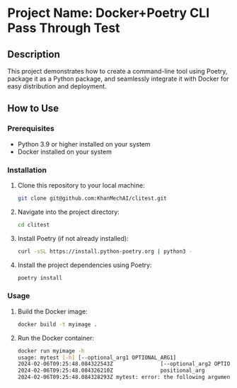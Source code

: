 # Project Name: Docker+Poetry CLI Pass Through Test

## Description

This project demonstrates how to create a command-line tool using Poetry, package it as a Python package, and seamlessly integrate it with Docker for easy distribution and deployment.

## How to Use

### Prerequisites

- Python 3.9 or higher installed on your system
- Docker installed on your system

### Installation

1. Clone this repository to your local machine:

    ```bash
    git clone git@github.com:KhanMechAI/clitest.git
    ```

2. Navigate into the project directory:

    ```bash
    cd clitest
    ```

3. Install Poetry (if not already installed):

    ```bash
    curl -sSL https://install.python-poetry.org | python3 -
    ```

4. Install the project dependencies using Poetry:

    ```bash
    poetry install
    ```

### Usage

1. Build the Docker image:

    ```bash
    docker build -t myimage .
    ```

2. Run the Docker container:

    ```bash
    docker run myimage -h
    usage: mytest [-h] [--optional_arg1 OPTIONAL_ARG1]
    2024-02-06T09:25:48.084322543Z               [--optional_arg2 OPTIONAL_ARG2]
    2024-02-06T09:25:48.084326210Z               positional_arg
    2024-02-06T09:25:48.084328293Z mytest: error: the following arguments are required: positional_arg
    ```

